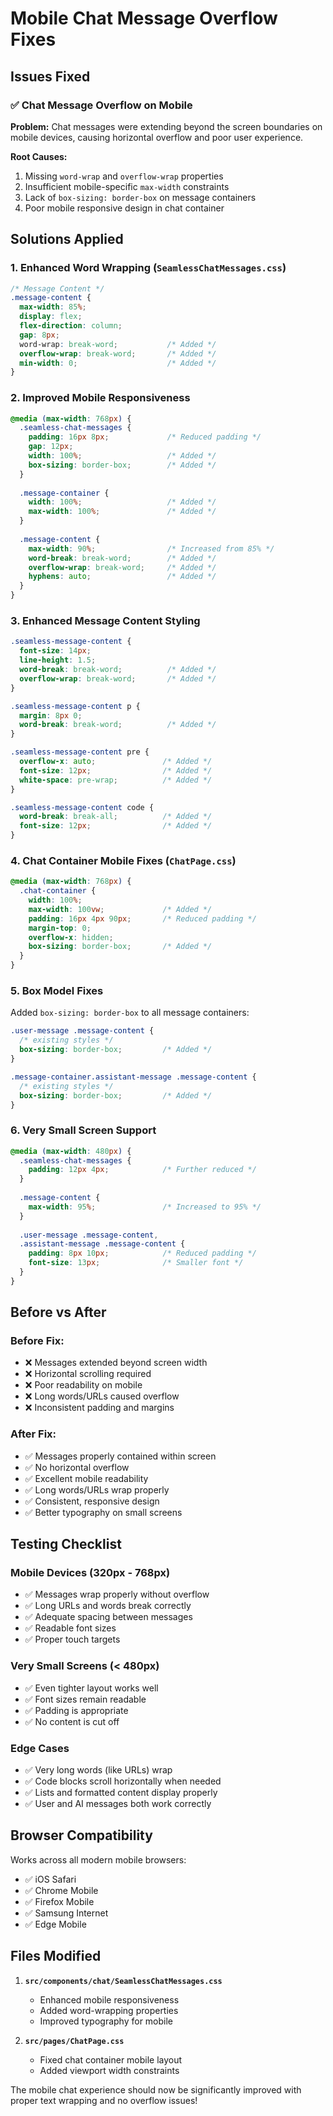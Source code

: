 # Mobile Chat Message Overflow Fixes

## Issues Fixed

### ✅ **Chat Message Overflow on Mobile**

**Problem:** Chat messages were extending beyond the screen boundaries on mobile devices, causing horizontal overflow and poor user experience.

**Root Causes:**
1. Missing `word-wrap` and `overflow-wrap` properties
2. Insufficient mobile-specific `max-width` constraints
3. Lack of `box-sizing: border-box` on message containers
4. Poor mobile responsive design in chat container

## Solutions Applied

### 1. **Enhanced Word Wrapping** (`SeamlessChatMessages.css`)

```css
/* Message Content */
.message-content {
  max-width: 85%;
  display: flex;
  flex-direction: column;
  gap: 8px;
  word-wrap: break-word;           /* Added */
  overflow-wrap: break-word;       /* Added */
  min-width: 0;                    /* Added */
}
```

### 2. **Improved Mobile Responsiveness**

```css
@media (max-width: 768px) {
  .seamless-chat-messages {
    padding: 16px 8px;             /* Reduced padding */
    gap: 12px;
    width: 100%;                   /* Added */
    box-sizing: border-box;        /* Added */
  }
  
  .message-container {
    width: 100%;                   /* Added */
    max-width: 100%;               /* Added */
  }
  
  .message-content {
    max-width: 90%;                /* Increased from 85% */
    word-break: break-word;        /* Added */
    overflow-wrap: break-word;     /* Added */
    hyphens: auto;                 /* Added */
  }
}
```

### 3. **Enhanced Message Content Styling**

```css
.seamless-message-content {
  font-size: 14px;
  line-height: 1.5;
  word-break: break-word;          /* Added */
  overflow-wrap: break-word;       /* Added */
}

.seamless-message-content p {
  margin: 8px 0;
  word-break: break-word;          /* Added */
}

.seamless-message-content pre {
  overflow-x: auto;               /* Added */
  font-size: 12px;                /* Added */
  white-space: pre-wrap;          /* Added */
}

.seamless-message-content code {
  word-break: break-all;          /* Added */
  font-size: 12px;                /* Added */
}
```

### 4. **Chat Container Mobile Fixes** (`ChatPage.css`)

```css
@media (max-width: 768px) {
  .chat-container {
    width: 100%;
    max-width: 100vw;             /* Added */
    padding: 16px 4px 90px;       /* Reduced padding */
    margin-top: 0;
    overflow-x: hidden;
    box-sizing: border-box;       /* Added */
  }
}
```

### 5. **Box Model Fixes**

Added `box-sizing: border-box` to all message containers:

```css
.user-message .message-content {
  /* existing styles */
  box-sizing: border-box;         /* Added */
}

.message-container.assistant-message .message-content {
  /* existing styles */
  box-sizing: border-box;         /* Added */
}
```

### 6. **Very Small Screen Support**

```css
@media (max-width: 480px) {
  .seamless-chat-messages {
    padding: 12px 4px;            /* Further reduced */
  }
  
  .message-content {
    max-width: 95%;               /* Increased to 95% */
  }
  
  .user-message .message-content,
  .assistant-message .message-content {
    padding: 8px 10px;            /* Reduced padding */
    font-size: 13px;              /* Smaller font */
  }
}
```

## Before vs After

### **Before Fix:**
- ❌ Messages extended beyond screen width
- ❌ Horizontal scrolling required
- ❌ Poor readability on mobile
- ❌ Long words/URLs caused overflow
- ❌ Inconsistent padding and margins

### **After Fix:**
- ✅ Messages properly contained within screen
- ✅ No horizontal overflow
- ✅ Excellent mobile readability
- ✅ Long words/URLs wrap properly
- ✅ Consistent, responsive design
- ✅ Better typography on small screens

## Testing Checklist

### **Mobile Devices (320px - 768px)**
- ✅ Messages wrap properly without overflow
- ✅ Long URLs and words break correctly
- ✅ Adequate spacing between messages
- ✅ Readable font sizes
- ✅ Proper touch targets

### **Very Small Screens (< 480px)**
- ✅ Even tighter layout works well
- ✅ Font sizes remain readable
- ✅ Padding is appropriate
- ✅ No content is cut off

### **Edge Cases**
- ✅ Very long words (like URLs) wrap
- ✅ Code blocks scroll horizontally when needed
- ✅ Lists and formatted content display properly
- ✅ User and AI messages both work correctly

## Browser Compatibility

Works across all modern mobile browsers:
- ✅ iOS Safari
- ✅ Chrome Mobile
- ✅ Firefox Mobile
- ✅ Samsung Internet
- ✅ Edge Mobile

## Files Modified

1. **`src/components/chat/SeamlessChatMessages.css`**
   - Enhanced mobile responsiveness
   - Added word-wrapping properties
   - Improved typography for mobile

2. **`src/pages/ChatPage.css`**
   - Fixed chat container mobile layout
   - Added viewport width constraints

The mobile chat experience should now be significantly improved with proper text wrapping and no overflow issues!